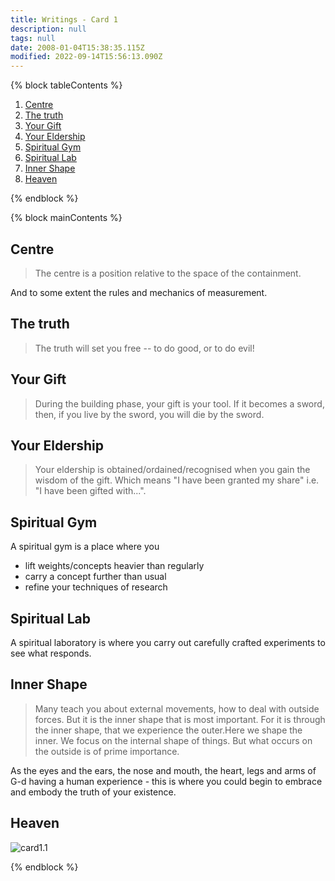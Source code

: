 ```yaml
---
title: Writings - Card 1
description: null
tags: null
date: 2008-01-04T15:38:35.115Z
modified: 2022-09-14T15:56:13.090Z
---
```


{% block tableContents %}

1. [Centre](#centre)
2. [The truth](#the-truth)
3. [Your Gift](#your-gift)
4. [Your Eldership](#your-eldership)
5. [Spiritual Gym](#spiritual-gym)
6. [Spiritual Lab](#spiritual-lab)
7. [Inner Shape](#inner-shape)
8. [Heaven](#heaven)

{% endblock %}

{% block mainContents %}

## Centre

> The centre is a position relative to the space of the containment.

And to some extent the rules and mechanics of measurement.

## The truth

> The truth will set you free --
> to do good,
> or to do evil!

## Your Gift

> During the building phase, your gift is your tool. If it becomes a sword, then, if you live by the sword, you will die by the sword.

## Your Eldership

> Your eldership is obtained/ordained/recognised when you gain the wisdom of the gift. Which means "I have been granted my share" i.e. "I have been gifted with...".

## Spiritual Gym

A spiritual gym is a place where you

- lift weights/concepts heavier than regularly
- carry a concept further than usual
- refine your techniques of research

## Spiritual Lab

A spiritual laboratory is where you carry out carefully crafted experiments to see what responds.

## Inner Shape

> Many teach you about external movements, how to deal with outside forces. But it is the inner shape that is most important. For it is through the inner shape, that we experience the outer.Here we shape the inner. We focus on the internal shape of things. But what occurs on the outside is of prime importance.

As the eyes and the ears, the nose and mouth, the heart, legs and arms of G-d having a human experience - this is where you could begin to embrace and embody the truth of your existence.

## Heaven

![card1.1](/posts/img/neshama/new/card1_fig1.1.png)

{% endblock %}
